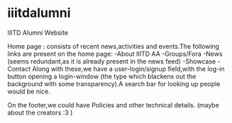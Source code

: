 # iiitdalumni
IIITD Alumni Website

Home page : consists of recent news,activities and events.The following links are present on the home page:
-About IIITD AA
-Groups/Fora
-News (seems redundant,as it is already present in the news feed)
-Showcase
-Contact
Along with these,we have a user-login/signup field,with the log-in button opening a login-window (the type which blackens out the background with some transparency).A search bar for looking up people would be nice.

On the footer,we could have Policies and other technical details. (maybe about the creators :3 )
